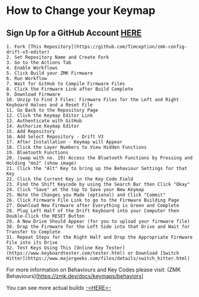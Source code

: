 # How to Change your Keymap

## Sign Up for a GitHub Account [HERE](https://github.com/)

	1. Fork [This Repository](https://github.com/Timception/zmk-config-drift-v3-editor)  
	2. Set Repository Name and Create Fork  
	3. Go to the Actions Tab  
	4. Enable Workflows  
	5. Click Build your ZMK Firmware  
	6. Run Workflow  
	7. Wait for GitHub to Compile Firmware Files  
	8. Click the Firmware Link after Build Complete  
	9. Download Firmware  
	10. Unzip to Find 3 Files: Firmware Files for the Left and Right Keyboard Halves and a Reset File  
	11. Go Back to the Repository Page  
	12. Click the Keymap Editor Link  
	13. Authenticate with GitHub  
	14. Authorize Keymap Editor  
	15. Add Repository  
	16. Add Select Repository - Drift V3  
	17. After Installation - Keymap will Appear  
	18. Click the Layer Numbers to View Hidden Functions  
	19. Bluetooth Functions  
	20. (swap with no. 19) Access the Bluetooth Functions by Pressing and Holding "mo2" (show image)  
	21. Click the "Alt" Key to bring up the Behaviour Settings for that Key  
	22. Click the Current Key in the Key Code Field  
	23. Find the Shift Keycode by using the Search Bar then Click "Okay"  
	24. Click "Save" at the top to Save your New Keymap  
	25. Note the Changes you Made (optional) and Click "Commit"  
	26. Click Firmware File Link to go to the Firmware Building Page  
	27. Download New Firmware after Everything is Green and Complete  
	28. Plug Left Half of the Drift Keyboard into your Computer then Double-Click the RESET Button  
	29. A New Drive Should Appear (for you to upload your firmware file)  
	30. Drop the Firmware for the Left Side into that Drive and Wait for Transfer to Complete  
	31. Repeat Steps for the Right Half and Drop the Appropriate Firmware File into its Drive  
	32. Test Keys Using This [Online Key Tester](https://www.keyboardtester.com/tester.html) or Download [Switch Hitter](https://www.majorgeeks.com/files/details/switch_hitter.html)  

For more information on Behaviours and Key Codes please visit: (ZMK Behaviours)[https://zmk.dev/docs/keymaps/behaviors]  


You can see more actual builds [-=HERE=-](https://www.instagram.com/majin_keyboards)  